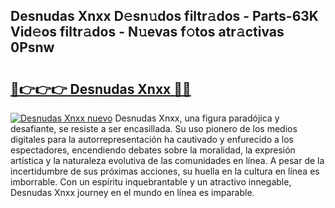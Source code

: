 ## Desnudas Xnxx D𝚎sn𝚞dos filtr𝚊dos - Parts-63K Vid𝚎os filtr𝚊dos - N𝚞evas f𝚘tos atr𝚊ctivas 0Psnw

# <h2><a href="http://mb37xg.tromn.icu/?c=Desnudas+Xnxx">🔗👉👉👉 Desnudas Xnxx 🔗🔗</a></h2>

[![Desnudas Xnxx nuevo](https://i.imgur.com/pEAQMta.gif)](http://mb37xg.tromn.icu/?c=Desnudas+Xnxx)
Desnudas Xnxx, una figura paradójica y desafiante, se resiste a ser encasillada. Su uso pionero de los medios digitales para la autorrepresentación ha cautivado y enfurecido a los espectadores, encendiendo debates sobre la moralidad, la expresión artística y la naturaleza evolutiva de las comunidades en línea. A pesar de la incertidumbre de sus próximas acciones, su huella en la cultura en línea es imborrable. Con un espíritu inquebrantable y un atractivo innegable, Desnudas Xnxx journey en el mundo en línea es imparable.
